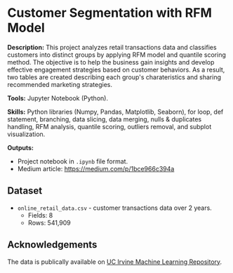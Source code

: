 # Customer Segmentation with RFM Model

**Description:** This project analyzes retail transactions data and classifies customers into distinct groups by applying RFM model and quantile scoring method. The objective is to help the business gain insights and develop effective engagement strategies based on customer behaviors. As a result, two tables are created describing each group's charateristics and sharing recommended marketing strategies.

**Tools:** Jupyter Notebook (Python).

**Skills:** Python libraries (Numpy, Pandas, Matplotlib, Seaborn), for loop, def statement, branching, data slicing, data merging, nulls & duplicates handling, RFM analysis, quantile scoring, outliers removal, and subplot visualization.

**Outputs:**  
- Project notebook in `.ipynb` file format.
- Medium article: https://medium.com/p/1bce966c394a

## Dataset
- `online_retail_data.csv` - customer transactions data over 2 years.
  - Fields: 8
  - Rows: 541,909

## Acknowledgements
The data is publically available on [UC Irvine Machine Learning Repository](https://archive.ics.uci.edu/).
